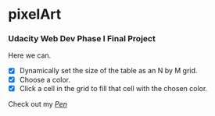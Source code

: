 # pixelArt

### Udacity Web Dev Phase I Final Project

Here we can.

- [x] Dynamically set the size of the table as an N by M grid.
- [x] Choose a color.
- [x] Click a cell in the grid to fill that cell with the chosen color.

Check out my [*Pen*](https://codepen.io/vikkrantxx7/project/full/AOLQze/)
